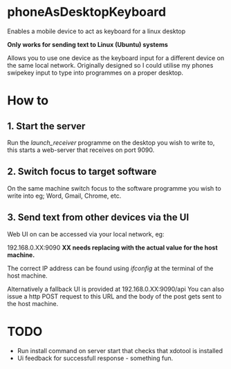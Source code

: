 # phoneAsDesktopKeyboard
Enables a mobile device to act as keyboard for a linux desktop

__Only works for sending text to Linux (Ubuntu) systems__

Allows you to use one device as the keyboard input for a different device on the same local network. 
Originally designed so I could utilise my phones swipekey input to type into programmes on a proper desktop.

# How to

## 1. Start the server
Run the *launch_receiver* programme on the desktop you wish to write to, this starts a web-server that receives on port 9090.

## 2. Switch focus to target software
On the same machine switch focus to the software programme you wish to write into eg; Word, Gmail, Chrome, etc.

## 3. Send text from other devices via the UI
Web UI on can be accessed via your local network, eg:

192.168.0.XX:9090       __XX needs replacing with the actual value for the host machine.__

The correct IP address can be found using _ifconfig_ at the terminal of the host machine.

Alternatively a fallback UI is provided at 192.168.0.XX:9090/api 
You can also issue a http POST request to this URL and the body of the post gets sent to the host machine.

# TODO
- Run install command on server start that checks that xdotool is installed
- Ui feedback for successfull response - something fun.
